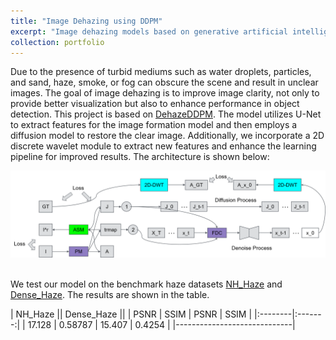 ```yaml
---
title: "Image Dehazing using DDPM"
excerpt: "Image dehazing models based on generative artificial intelligence, specifically focusing on diffusion models.<br/><img src='/images/dehazing result.png'>"
collection: portfolio
---
```


Due to the presence of turbid mediums such as water droplets, particles, and sand, haze, smoke, or fog can obscure the scene and result in unclear images. The goal of image dehazing is to improve image clarity, not only to provide better visualization but also to enhance performance in object detection. This project is based on [DehazeDDPM](https://arxiv.org/abs/2308.11949). The model utilizes U-Net to extract features for the image formation model and then employs a diffusion model to restore the clear image. Additionally, we incorporate a 2D discrete wavelet module to extract new features and enhance the learning pipeline for improved results. The architecture is shown below:

![alt text](/images/Architecture.png)

<br/>We test our model on the benchmark haze datasets [NH_Haze](https://data.vision.ee.ethz.ch/cvl/ntire20/nh-haze/) and [Dense_Haze](https://data.vision.ee.ethz.ch/cvl/ntire19//dense-haze/). The results are shown in the table.

| NH_Haze || Dense_Haze ||
| PSNR | SSIM | PSNR | SSIM |
|:--------|:-------:|
| 17.128   | 0.58787   | 15.407 | 0.4254 |
|-----------------------------|

